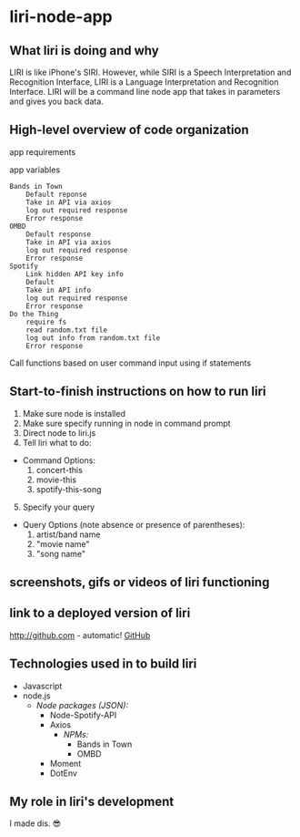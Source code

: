 # liri-node-app

## What liri is doing and why
LIRI is like iPhone's SIRI. However, while SIRI is a Speech Interpretation and Recognition Interface, LIRI is a Language Interpretation and Recognition Interface. LIRI will be a command line node app that takes in parameters and gives you back data.

## High-level overview of code organization

app requirements

app variables

    Bands in Town
        Default reponse
        Take in API via axios
        log out required response
        Error response
    OMBD
        Default response
        Take in API via axios
        log out required response
        Error response
    Spotify
        Link hidden API key info
        Default
        Take in API info
        log out required response  
        Error response     
    Do the Thing
        require fs
        read random.txt file
        log out info from random.txt file
        Error response

Call functions based on user command input using if statements

## Start-to-finish instructions on how to run liri

1. Make sure node is installed
2. Make sure specify running in node in command prompt
3. Direct node to liri.js
4. Tell liri what to do:
  * Command Options:
    1. concert-this 
    2. movie-this 
    3. spotify-this-song
5. Specify your query
  * Query Options (note absence or presence of parentheses):
    1. artist/band name
    2. "movie name"
    3. "song name"
           
## screenshots, gifs or videos of liri functioning

## link to a deployed version of liri
http://github.com - automatic!
[GitHub](http://github.com)

## Technologies used in to build liri
* Javascript
* node.js
  * *Node packages (JSON):*
    * Node-Spotify-API
    * Axios
        * *NPMs:*
          * Bands in Town
          * OMBD
    * Moment
    * DotEnv

## My role in liri's development
I made dis. :sunglasses: